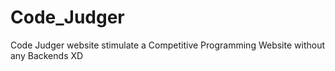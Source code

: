# Code_Judger

Code Judger website stimulate a Competitive Programming Website without any Backends XD
